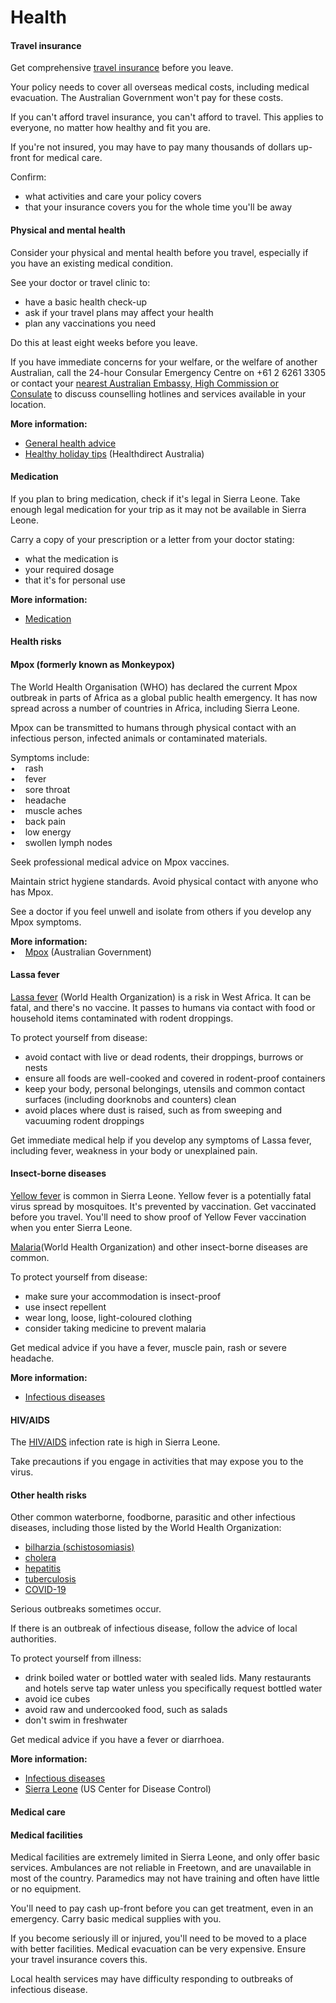 # Health

#### Travel insurance

Get comprehensive [travel insurance](/before-you-go/the-basics/travel-insurance "Travel insurance") before you leave.

Your policy needs to cover all overseas medical costs, including medical evacuation. The Australian Government won't pay for these costs.

If you can't afford travel insurance, you can't afford to travel. This applies to everyone, no matter how healthy and fit you are.

If you're not insured, you may have to pay many thousands of dollars up-front for medical care.

Confirm:

* what activities and care your policy covers
* that your insurance covers you for the whole time you'll be away

#### Physical and mental health

Consider your physical and mental health before you travel, especially if you have an existing medical condition.

See your doctor or travel clinic to:

* have a basic health check-up
* ask if your travel plans may affect your health
* plan any vaccinations you need

Do this at least eight weeks before you leave.

If you have immediate concerns for your welfare, or the welfare of another Australian, call the 24-hour Consular Emergency Centre on +61 2 6261 3305 or contact your [nearest Australian Embassy, High Commission or Consulate](https://www.dfat.gov.au/about-us/our-locations/missions/our-embassies-and-consulates-overseas) to discuss counselling hotlines and services available in your location.

**More information:**

* [General health advice](https://www.smartraveller.gov.au/before-you-go/health)
* [Healthy holiday tips](https://www.healthdirect.gov.au/healthy-holiday-tips-infographic) (Healthdirect Australia)

#### Medication

If you plan to bring medication, check if it's legal in Sierra Leone. Take enough legal medication for your trip as it may not be available in Sierra Leone.

Carry a copy of your prescription or a letter from your doctor stating:

* what the medication is
* your required dosage
* that it's for personal use

**More information:**

* [Medication](/before-you-go/health/medications "Medication and medical equipment")

#### Health risks

#### Mpox (formerly known as Monkeypox)

The World Health Organisation (WHO) has declared the current Mpox outbreak in parts of Africa as a global public health emergency. It has now spread across a number of countries in Africa, including Sierra Leone.  
  
Mpox can be transmitted to humans through physical contact with an infectious person, infected animals or contaminated materials.  
  
Symptoms include:  
•    rash  
•    fever  
•    sore throat  
•    headache  
•    muscle aches  
•    back pain  
•    low energy  
•    swollen lymph nodes  
  
Seek professional medical advice on Mpox vaccines.  
  
Maintain strict hygiene standards. Avoid physical contact with anyone who has Mpox.  
  
See a doctor if you feel unwell and isolate from others if you develop any Mpox symptoms.  
  
**More information:**  
•    [Mpox](https://www.cdc.gov.au/topics/mpox-monkeypox) (Australian Government)

#### Lassa fever

[Lassa fever](https://www.who.int/news-room/fact-sheets/detail/lassa-fever) (World Health Organization) is a risk in West Africa. It can be fatal, and there's no vaccine. It passes to humans via contact with food or household items contaminated with rodent droppings.

To protect yourself from disease:

* avoid contact with live or dead rodents, their droppings, burrows or nests
* ensure all foods are well-cooked and covered in rodent-proof containers
* keep your body, personal belongings, utensils and common contact surfaces (including doorknobs and counters) clean
* avoid places where dust is raised, such as from sweeping and vacuuming rodent droppings

Get immediate medical help if you develop any symptoms of Lassa fever, including fever, weakness in your body or unexplained pain.

#### Insect-borne diseases

[Yellow fever](http://www.health.gov.au/yellowfever) is common in Sierra Leone. Yellow fever is a potentially fatal virus spread by mosquitoes. It's prevented by vaccination. Get vaccinated before you travel. You'll need to show proof of Yellow Fever vaccination when you enter Sierra Leone.

[Malaria](https://www.who.int/news-room/fact-sheets/detail/malaria)(World Health Organization) and other insect-borne diseases are common.

To protect yourself from disease:

* make sure your accommodation is insect-proof
* use insect repellent
* wear long, loose, light-coloured clothing
* consider taking medicine to prevent malaria

Get medical advice if you have a fever, muscle pain, rash or severe headache.

**More information:**

* [Infectious diseases](https://www.smartraveller.gov.au/before-you-go/health/diseases)

#### HIV/AIDS

The [HIV/AIDS](https://www.who.int/news-room/fact-sheets/detail/hiv-aids) infection rate is high in Sierra Leone.

Take precautions if you engage in activities that may expose you to the virus.

#### Other health risks

Other common waterborne, foodborne, parasitic and other infectious diseases, including those listed by the World Health Organization:

* [bilharzia (schistosomiasis)](https://www.who.int/news-room/fact-sheets/detail/schistosomiasis)
* [cholera](https://www.who.int/news-room/fact-sheets/detail/cholera)
* [hepatitis](https://www.who.int/hepatitis/en/)
* [tuberculosis](https://www.who.int/news-room/fact-sheets/detail/tuberculosis)
* [COVID-19](https://www.health.gov.au/topics/covid-19/about)

Serious outbreaks sometimes occur.

If there is an outbreak of infectious disease, follow the advice of local authorities.

To protect yourself from illness:

* drink boiled water or bottled water with sealed lids. Many restaurants and hotels serve tap water unless you specifically request bottled water
* avoid ice cubes
* avoid raw and undercooked food, such as salads
* don't swim in freshwater

Get medical advice if you have a fever or diarrhoea.

**More information:**

* [Infectious diseases](https://www.smartraveller.gov.au/before-you-go/health/diseases)
* [Sierra Leone](https://wwwnc.cdc.gov/travel/destinations/traveler/none/sierra-leone) (US Center for Disease Control)

#### Medical care

#### Medical facilities

Medical facilities are extremely limited in Sierra Leone, and only offer basic services. Ambulances are not reliable in Freetown, and are unavailable in most of the country. Paramedics may not have training and often have little or no equipment.  
  
You'll need to pay cash up-front before you can get treatment, even in an emergency. Carry basic medical supplies with you.  
  
If you become seriously ill or injured, you'll need to be moved to a place with better facilities. Medical evacuation can be very expensive. Ensure your travel insurance covers this.  
  
Local health services may have difficulty responding to outbreaks of infectious disease.